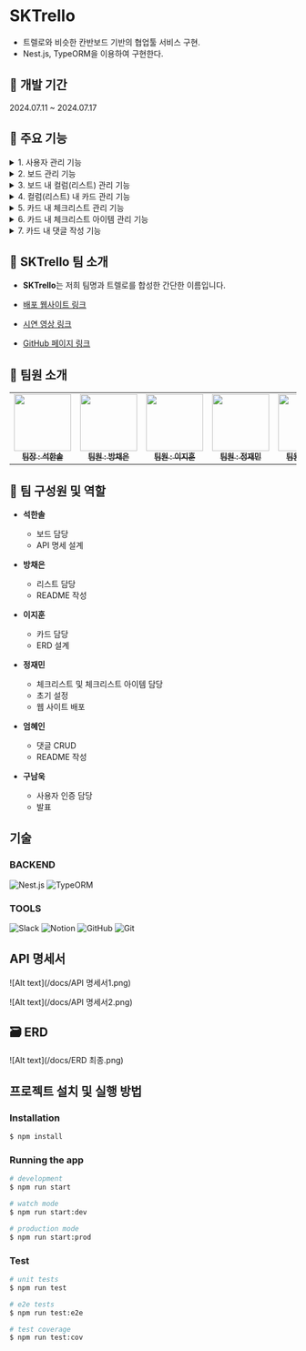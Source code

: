 # SKTrello

- 트렐로와 비슷한 칸반보드 기반의 협업툴 서비스 구현.
- Nest.js, TypeORM을 이용하여 구현한다.

## 👋 개발 기간

2024.07.11 ~ 2024.07.17

## 📌 주요 기능

<details>
  <summary>1. 사용자 관리 기능</summary>
  <div markdown="1">
    <ul>
      <li>회원 가입 : 사용자는 이메일과 비밀번호, 비밀번호 확인, 사용자 닉네임을 입력하여 회원 가입 할 수 있습니다.</li>
      <li>로그인 : 회원 가입에 성공한 사용자는 이메일과 비밀번호를 통하여 로그인 할 수 있습니다.</li>
      <li>회원 정보 조회 : 로그인한 사용자는 본인의 회원 정보를 조회할 수 있습니다.</li>
      <li>회원 정보 수정 : 로그인한 사용자는 본인의 회원 정보를 수정할 수 있습니다.</li>
      <li>회원 비밀번호 수정 : 로그인한 사용자는 본인의 비밀번호를 수정할 수 있습니다.</li>
      <li>회원 탈퇴 : 로그인한 사용자는 회원 탈퇴할 수 있습니다.</li>
    </ul>
  </div>
</details>

<details>
  <summary>2. 보드 관리 기능</summary>
  <div markdown="2">
    <ul>
      <li>보드 생성 : 로그인한 사용자는 보드를 생성할 수 있습니다.</li>
      <li>보드 목록 조회 : 호스트는 보드의 목록을 조회할 수 있습니다.</li>
      <li>보드 상세 조회 : 호스트, 어드민, 멤버는 보드의 목록을 상세 조회할 수 있습니다.</li>
      <li>보드 수정 : 호스트, 어드민, 멤버는 보드를 수정할 수 있습니다.</li>
      <li>보드 삭제 : 호스트는 보드를 삭제할 수 있습니다.</li>
      <li>보드 멤버 초대 : 호스트는 보드에 멤버를 초대할 수 있습니다.</li>
      <li>보드 초대 수락 : 로그인한 사용자는 보드에서 초대를 수락할 수 있습니다.</li>
      <li>보드 초대 거절 : 로그인한 사용자는 보드에서 초대를 거절할수 있습니다.</li>
      <li>보드 참여자 권한 변경 : 호스트는 보드의 참여자 권한을 변경할 수 있습니다.</li>
    </ul>
  </div>
</details>

<details>
  <summary>3. 보드 내 컬럼(리스트) 관리 기능</summary>
  <div markdown="3">
    <ul>
      <li>리스트 생성 : 호스트, 어드민, 멤버는 리스트를 생성할 수 있습니다.</li>
      <li>리스트 목록 조회 : 호스트, 어드민, 멤버는 리스트의 목록을 조회할 수 있습니다.</li>
      <li>리스트 상세 조회 : 호스트, 어드민, 멤버는 리스트의 목록을 상세 조회할 수 있습니다.</li>
      <li>리스트 이름 수정 : 호스트, 어드민, 멤버는 리스트의 이름을 수정할 수 있습니다.</li>
      <li>리스트 순서 이동 : 호스트, 어드민, 멤버는 리스트의 순서를 이동할 수 있습니다.</li>
      <li>리스트 삭제 : 호스트, 어드민, 멤버는 리스트를 삭제할 수 있습니다.</li>
    </ul>
  </div>
</details>

<details>
  <summary>4. 컬럼(리스트) 내 카드 관리 기능</summary>
  <div markdown="4">
    <ul>
      <li>카드 생성 : 호스트, 어드민, 멤버는 카드를 생성할 수 있습니다.</li>
      <li>카드 목록 조회 : 호스트, 어드민, 멤버는 카드의 목록을 조회할 수 있습니다.</li>
      <li>카드 상세 조회 : 호스트, 어드민, 멤버는 카드의 목록을 상세 조회할 수 있습니다.</li>
      <li>카드 이름 수정 : 호스트, 어드민, 멤버는 카드의 이름을 수정할 수 있습니다.</li>
      <li>카드 순서 이동 : 호스트, 어드민, 멤버는 카드의 순서를 이동할 수 있습니다.</li>
      <li>카드 삭제 : 호스트, 어드민, 멤버는 카드를 삭제할 수 있습니다.</li>
    </ul>
  </div>
</details>

<details>
  <summary>5. 카드 내 체크리스트 관리 기능</summary>
  <div markdown="5">
    <ul>
      <li>체크리스트 생성 : 호스트, 어드민, 멤버는 체크리스트를 생성할 수 있습니다.</li>
      <li>체크리스트 목록 조회 : 호스트, 어드민, 멤버는 카드 내 체크리스트를 모두 조회할 수 있습니다.</li>
      <li>체크리스트 상세 조회 : 호스트, 어드민, 멤버는 특정 체크리스트를 조회할 수 있습니다.</li>
      <li>체크리스트 수정 : 호스트, 어드민, 멤버는 체크리스트를 수정할 수 있습니다.</li>
      <li>체크리스트 위치 이동 : 호스트, 어드민, 멤버는 체크리스트의 위치를 이동할 수 있습니다.</li>
      <li>다른 카드로 체크리스트 이동 : 호스트, 어드민, 멤버는 다른 카드로 체크리스트를 이동할 수 있습니다.</li>
      <li>체크리스트 삭제 : 호스트, 어드민, 멤버는 체크리스트를 삭제할 수 있습니다.</li>
    </ul>
  </div>
</details>

<details>
  <summary>6. 카드 내 체크리스트 아이템 관리 기능</summary>
  <div markdown="6">
    <ul>
      <li>체크리스트 아이템 생성 : 호스트, 어드민, 멤버는 체크리스트 아이템을 생성할 수 있습니다.</li>
      <li>체크리스트 아이템 목록 조회 : 호스트, 어드민, 멤버는 체크리스트 내 아이템을 모두 조회할 수 있습니다.</li>
      <li>체크리스트 아이템 상세 조회 : 호스트, 어드민, 멤버는 체크리스트 아이템을 상세 조회할 수 있습니다.</li>
      <li>체크리스트 아이템 수정 : 호스트, 어드민, 멤버는 체크리스트 아이템을 수정할 수 있습니다.</li>
      <li>체크리스트 내 아이템 이동 : 호스트, 어드민, 멤버는 체크리스트 내의 아이템 순서를 이동할 수 있습니다.</li>
      <li>다른 체크리스트로 아이템 이동 : 호스트, 어드민, 멤버는 다른 체크리스트로 아이템을 이동할 수 있습니다.</li>
      <li>체크리스트 아이템 삭제 : 호스트, 어드민, 멤버는 체크리스트 아이템을 삭제할 수 있습니다.</li>
    </ul>
  </div>
</details>

<details>
  <summary>7. 카드 내 댓글 작성 기능</summary>
  <div markdown="7">
    <ul>
      <li>댓글 생성 : 로그인한 사용자는 댓글을 생성할 수 있습니다.</li>
      <li>댓글 목록 조회 : 호스트, 어드민, 멤버는 댓글의 목록을 조회할 수 있습니다.</li>
      <li>댓글 수정 : 로그인한 사용자는 댓글을 수정할 수 있습니다.</li>
      <li>댓글 삭제 : 로그인한 사용자는 댓글을 삭제할 수 있습니다.</li>
    </ul>
  </div>
</details>

## 👋 SKTrello 팀 소개

- **SKTrello**는 저희 팀명과 트렐로를 합성한 간단한 이름입니다.

- [배포 웹사이트 링크](https://devjeam.shop/api-docs/)
- [시연 영상 링크](https://youtu.be/M6XahVm7m2w)
- [GitHub 페이지 링크](https://github.com/devJaem/sktrello)

## 👋 팀원 소개

<table>
  <tbody>
    <tr>
      <td align="center"><a href="https://github.com/CDR4733"><img src="https://avatars.githubusercontent.com/u/166963977?v=4" width="100px;" alt=""/><br /><sub><b> 팀장 : 석한솔 </b></sub></a><br /></td>
      <td align="center"><a href="https://github.com/xszvvfm"><img src="https://avatars.githubusercontent.com/u/161733851?v=4" width="100px;" alt=""/><br /><sub><b> 팀원 : 방채은 </b></sub></a><br /></td>
      <td align="center"><a href="https://github.com/dokidokitiger"><img src="https://avatars.githubusercontent.com/u/155073832?v=4" width="100px;" alt=""/><br /><sub><b> 팀원 : 이지훈 </b></sub></a><br /></td>
      <td align="center"><a href="https://github.com/devJaem"><img src="https://avatars.githubusercontent.com/u/125876896?v=4" width="100px;" alt=""/><br /><sub><b> 팀원 : 정재민 </b></sub></a><br /></td>
      <td align="center"><a href="https://github.com/Eomhyein"><img src="https://avatars.githubusercontent.com/u/26666131?v=44" width="100px;" alt=""/><br /><sub><b> 팀원 : 엄혜인 </b></sub></a><br /></td>
      <td align="center"><a href="https://github.com/9r3dflam3"><img src="https://avatars.githubusercontent.com/u/167046779?v=4" width="100px;" alt=""/><br /><sub><b> 팀원 : 구남욱 </b></sub></a><br /></td>
    </tr>
  </tbody>
</table>

## 👥 팀 구성원 및 역할

- **석한솔**

  - 보드 담당
  - API 명세 설계

- **방채은**

  - 리스트 담당
  - README 작성

- **이지훈**

  - 카드 담당
  - ERD 설계

- **정재민**

  - 체크리스트 및 체크리스트 아이템 담당
  - 초기 설정
  - 웹 사이트 배포

- **엄혜인**

  - 댓글 CRUD
  - README 작성

- **구남욱**

  - 사용자 인증 담당
  - 발표

## 기술

### BACKEND

![Nest.js](https://img.shields.io/badge/nest.js-E0234E?style=for-the-badge&logo=Nest.js.js&logoColor=white)
![TypeORM](https://img.shields.io/badge/typeorm-262627?style=for-the-badge&logo=typeorm&logoColor=white)

### TOOLS

![Slack](https://img.shields.io/badge/Slack-4A154B?style=for-the-badge&logo=Slack&logoColor=white) ![Notion](https://img.shields.io/badge/Notion-000000?style=for-the-badge&logo=Notion&logoColor=white) ![GitHub](https://img.shields.io/badge/github-181717?style=for-the-badge&logo=github&logoColor=white) ![Git](https://img.shields.io/badge/git-F05032?style=for-the-badge&logo=git&logoColor=white)

## API 명세서

![Alt text](/docs/API 명세서1.png)

![Alt text](/docs/API 명세서2.png)

## 🗃 ERD

![Alt text](/docs/ERD 최종.png)

## 프로젝트 설치 및 실행 방법

### Installation

```bash
$ npm install
```

### Running the app

```bash
# development
$ npm run start

# watch mode
$ npm run start:dev

# production mode
$ npm run start:prod
```

### Test

```bash
# unit tests
$ npm run test

# e2e tests
$ npm run test:e2e

# test coverage
$ npm run test:cov
```
